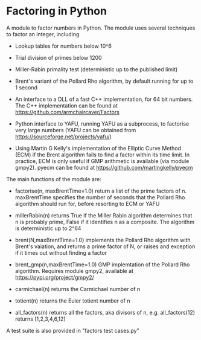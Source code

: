 # Factoring in Python

A module to factor numbers in Python. The module uses several techniques to factor an integer, including 

   - Lookup tables for numbers below 10^6
   
   - Trial division of primes below 1200
   
   - Miller-Rabin primality test (deterministic up to the published limit)
   
   - Brent's variant of the Pollard Rho algorithm, by default running for up to 1 second
   
   - An interface to a DLL of a fast C++ implementation, for 64 bit numbers. The C++ implementation can be found at https://github.com/armchaircaver/Factors
   
   - Python interface to YAFU, running YAFU as a subprocess, to factorise very large numbers (YAFU can be obtained from https://sourceforge.net/projects/yafu/)
   
   - Using Martin G Kelly's implementation of the Elliptic Curve Method (ECM) if the Brent algorithm fails to find a factor within its time limit. In practice, ECM is only useful if GMP arithmetic is available (via module gmpy2). pyecm can be found at https://github.com/martingkelly/pyecm

The main functions of the module are:
- factorise(n, maxBrentTime=1.0) return a list of the prime factors of n. maxBrentTime specifies the number of seconds that the Pollard Rho algorithm should run for, before resorting to ECM or YAFU

- millerRabin(n) returns True if the Miller Rabin algorithm determines that n is probably prime, False if it identifies n as a composite. The algorithm is deterministic up to 2^64

- brent(N,maxBrentTime=1.0) implements the Pollard Rho algorithm with Brent's vaiation, and returns a prime factor of N, or raises and exception if it times out without finding a factor

- brent_gmp(n,maxBrentTime=1.0) GMP implemtation of the Pollard Rho algorithm. Requires module gmpy2, available at https://pypi.org/project/gmpy2/

- carmichael(n) returns the Carmichael number of n

- totient(n) returns the Euler totient number of n
- all_factors(n) returns all the factors, aka divisors of n, e.g. all_factors(12) returns [1,2,3,4,6,12]


A test suite is also provided in "factors test cases.py"



